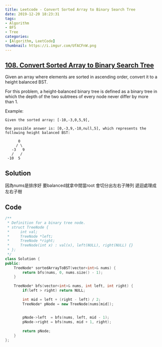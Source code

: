 ```yaml
---
title: Leetcode - Convert Sorted Array to Binary Search Tree
date: 2019-12-20 18:23:31
tags:
- Algorithm
- BFS
- Tree
categories:
- [Algorithm, LeetCode]
thumbnail: https://i.imgur.com/UfACFnW.png
---
```


## [108. Convert Sorted Array to Binary Search Tree](https://leetcode.com/problems/convert-sorted-array-to-binary-search-tree/)

Given an array where elements are sorted in ascending order, convert it to a height balanced BST.

For this problem, a height-balanced binary tree is defined as a binary tree in which the depth of the two subtrees of every node never differ by more than 1.

Example:

```
Given the sorted array: [-10,-3,0,5,9],

One possible answer is: [0,-3,9,-10,null,5], which represents the following height balanced BST:

      0
     / \
   -3   9
   /   /
 -10  5
 ```

 <!-- more -->

 ## Solution

因為nums是排序好 要balanced就拿中間當root 
會切分出左右子陣列
遞迴處理成左右子樹

## Code

```cpp
/**
 * Definition for a binary tree node.
 * struct TreeNode {
 *     int val;
 *     TreeNode *left;
 *     TreeNode *right;
 *     TreeNode(int x) : val(x), left(NULL), right(NULL) {}
 * };
 */
class Solution {
public:
    TreeNode* sortedArrayToBST(vector<int>& nums) {
        return bfs(nums, 0, nums.size() - 1);
    }
    
    TreeNode* bfs(vector<int>& nums, int left, int right) {
        if(left > right) return NULL;
        
        int mid = left + (right - left) / 2;
        TreeNode* pNode = new TreeNode(nums[mid]);
        
        
        pNode->left  = bfs(nums, left, mid - 1);
        pNode->right = bfs(nums, mid + 1, right);
        
        return pNode;
    }
};
```

